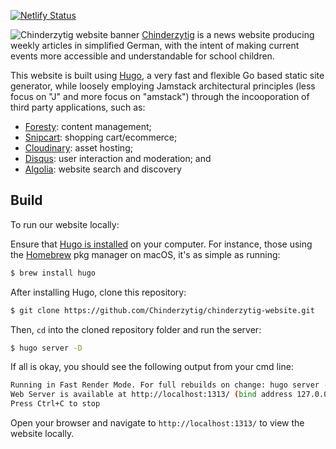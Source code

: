[![Netlify Status](https://api.netlify.com/api/v1/badges/1e519541-da15-44b2-9d10-23d8c1bc6f0a/deploy-status)](https://app.netlify.com/sites/chinderzytig-v1/deploys)

![Chinderzytig website banner](https://res.cloudinary.com/chinderzytig/image/upload/v1605558755/logos/banner_hlymn4.png)
[Chinderzytig](https://www.chinderzytig.ch/) is a news website producing weekly articles in simplified German, with the intent of making current events more accessible and understandable for school children.

This website is built using [Hugo](https://gohugo.io/), a very fast and flexible Go based static site generator, while loosely
employing Jamstack architectural principles (less focus on "J" and more focus on "amstack") through the incooporation of third party applications, such as:

- [Foresty](https://forestry.io/): content management;
- [Snipcart](https://snipcart.com/): shopping cart/ecommerce;
- [Cloudinary](https://cloudinary.com/): asset hosting;
- [Disqus](https://disqus.com/): user interaction and moderation; and
- [Algolia](https://www.algolia.com/): website search and discovery

## Build
To run our website locally:

Ensure that [Hugo is installed](https://gohugo.io/getting-started/installing/) on your computer. For instance, those using the [Homebrew](https://brew.sh/) pkg manager on macOS, it's as simple as running:
```bash
$ brew install hugo
```

After installing Hugo, clone this repository:
```bash
$ git clone https://github.com/Chinderzytig/chinderzytig-website.git
```

Then, `cd` into the cloned repository folder and run the server:
```bash
$ hugo server -D
```

If all is okay, you should see the following output from your cmd line:
```bash
Running in Fast Render Mode. For full rebuilds on change: hugo server --disableFastRender
Web Server is available at http://localhost:1313/ (bind address 127.0.0.1)
Press Ctrl+C to stop
```

Open your browser and navigate to `http://localhost:1313/` to view the website locally.
